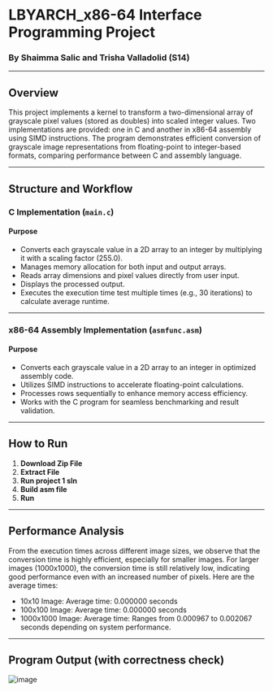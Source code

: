 # LBYARCH_x86-64 Interface Programming Project  
### By Shaimma Salic and Trisha Valladolid (S14)  

---

## **Overview**  
This project implements a kernel to transform a two-dimensional array of grayscale pixel values (stored as doubles) into scaled integer values. Two implementations are provided: one in C and another in x86-64 assembly using SIMD instructions. The program demonstrates efficient conversion of grayscale image representations from floating-point to integer-based formats, comparing performance between C and assembly language.

---

## **Structure and Workflow**  

### **C Implementation (`main.c`)**  
#### **Purpose**  
- Converts each grayscale value in a 2D array to an integer by multiplying it with a scaling factor (255.0).  
- Manages memory allocation for both input and output arrays.  
- Reads array dimensions and pixel values directly from user input.  
- Displays the processed output.  
- Executes the execution time test multiple times (e.g., 30 iterations) to calculate average runtime.  

---

### **x86-64 Assembly Implementation (`asmfunc.asm`)**  
#### **Purpose**  
- Converts each grayscale value in a 2D array to an integer in optimized assembly code.  
- Utilizes SIMD instructions to accelerate floating-point calculations.  
- Processes rows sequentially to enhance memory access efficiency.  
- Works with the C program for seamless benchmarking and result validation.  

---

## **How to Run**  

1. **Download Zip File**
2. **Extract File**
3. **Run project 1 sln**
4. **Build asm file**
5. **Run**

---
## **Performance Analysis**  
From the execution times across different image sizes, we observe that the conversion time is highly efficient, especially for smaller images. For larger images (1000x1000), the conversion time is still relatively low, indicating good performance even with an increased number of pixels. Here are the average times:

- 10x10 Image:
Average time: 0.000000 seconds
- 100x100 Image:
Average time: 0.000000 seconds
- 1000x1000 Image:
Average time: Ranges from 0.000967 to 0.002067 seconds depending on system performance.

---
## **Program Output (with correctness check)**  
![image](https://github.com/user-attachments/assets/1af6a92b-702d-4bc0-b0e8-fc21e01f104e)
